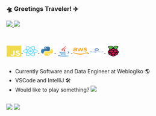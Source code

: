 ### 🛸 Greetings Traveler! ✈️  

<div>
  <a href="https://github.com/afshimono">
  <img height="180em" src="https://github-readme-stats.vercel.app/api?username=afshimono&show_icons=true&theme=dark&include_all_commits=true&count_private=true"/>
  <img height="180em" src="https://github-readme-stats.vercel.app/api/top-langs/?username=afshimono&theme=dark&layout=compact&langs_count=7"/>
  </a>
</div>
  
## 

  
<div style="display: inline_block"><br>
  <a href="https://github.com/afshimono">
  <img align="center" alt="Js" height="30" width="40" src="https://raw.githubusercontent.com/devicons/devicon/master/icons/javascript/javascript-plain.svg">
  <img align="center" alt="React" height="30" width="40" src="https://raw.githubusercontent.com/devicons/devicon/master/icons/react/react-original.svg">
  <img align="center" alt="Python" height="30" width="40" src="https://raw.githubusercontent.com/devicons/devicon/master/icons/python/python-original.svg">
  <img align="center" alt="Java" height="30" width="40" src="https://raw.githubusercontent.com/devicons/devicon/master/icons/java/java-original.svg">
  <img align="center" alt="Java" height="30" width="40" src="https://raw.githubusercontent.com/devicons/devicon/master/icons/amazonwebservices/amazonwebservices-plain-wordmark.svg">
  <img align="center" alt="Java" height="30" width="40" src="https://raw.githubusercontent.com/devicons/devicon/master/icons/googlecloud/googlecloud-plain-wordmark.svg">
  <img align="center" alt="Java" height="30" width="40" src="https://raw.githubusercontent.com/devicons/devicon/9f4f5cdb393299a81125eb5127929ea7bfe42889/icons/raspberrypi/raspberrypi-original.svg">
  </a>
</div>

##
  
- Currently Software and Data Engineer at Weblogiko 🌎
- VSCode and IntelliJ 🛠️
- Would like to play something? <a href="https://steamcommunity.com/id/fodson" target="_blank"><img src="https://img.shields.io/badge/Add-T3ns0R-lightgrey?style=flat-square&logo=steam" target="_blank"></a>

  
##
 
<div> 
 	<a href="https://www.twitch.tv/afshimono" target="_blank"><img src="https://img.shields.io/badge/Twitch-9146FF?style=for-the-badge&logo=twitch&logoColor=white" target="_blank"></a>
  <a href="https://www.linkedin.com/in/afshimono/" target="_blank"><img src="https://img.shields.io/badge/-LinkedIn-%230077B5?style=for-the-badge&logo=linkedin&logoColor=white" target="_blank"></a> 
 
</div>
